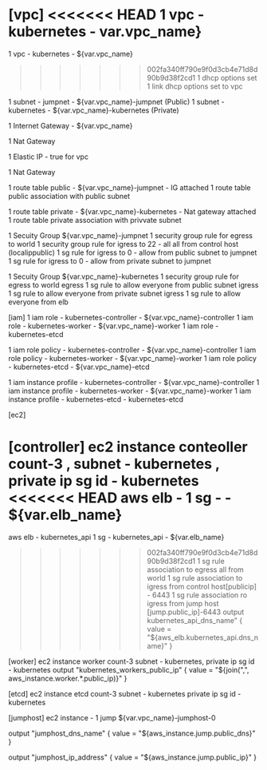 [vpc]
<<<<<<< HEAD
1 vpc - kubernetes  - var.vpc_name}
=======
1 vpc - kubernetes  - ${var.vpc_name}
>>>>>>> 002fa340ff790e9f0d3cb4e71d8d90b9d38f2cd1
1 dhcp options set
1 link dhcp options set to vpc

1 subnet - jumpnet   - ${var.vpc_name}-jumpnet   (Public)
1 subnet - kubernetes - ${var.vpc_name}-kubernetes (Private)

1 Internet Gateway  - ${var.vpc_name}

1 Nat Gateway

1 Elastic IP - true for vpc

1 Nat Gateway

1 route table  public  - ${var.vpc_name}-jumpnet   - IG attached
1 route table public association with public subnet

1 route table private - ${var.vpc_name}-kubernetes   - Nat gateway attached
1 route table private association with privvate subnet

1 Secuity Group ${var.vpc_name}-jumpnet
1 security group rule for egress to world
1 security group rule for igress to 22 - all all from control host (localippublic)
1 sg rule for igress to 0 - allow from public subnet to jumpnet
1 sg rule for igress to 0 - allow from private subnet to jumpnet

1 Secuity Group ${var.vpc_name}-kubernetes
1 security group rule for egress to world    egress
1 sg rule to allow everyone from public subnet igress
1 sg rule to allow everyone from private subnet igress
1 sg rule to allow everyone from elb



[iam]
1 iam role - kubernetes-controller - ${var.vpc_name}-controller
1 iam role - kubernetes-worker - ${var.vpc_name}-worker
1 iam role - kubernetes-etcd
 


1 iam role policy - kubernetes-controller - ${var.vpc_name}-controller
1 iam role policy - kubernetes-worker - ${var.vpc_name}-worker
1 iam role policy - kubernetes-etcd - ${var.vpc_name}-etcd

1 iam instance profile - kubernetes-controller - ${var.vpc_name}-controller
1 iam instance profile - kubernetes-worker - ${var.vpc_name}-worker
1 iam instance profile - kubernetes-etcd - kubernetes-etcd




[ec2]

[controller]
ec2 instance conteoller   count-3 , subnet - kubernetes , private ip  sg id - kubernetes
<<<<<<< HEAD
aws elb - 
1 sg -   - ${var.elb_name}
=======
aws elb - kubernetes_api
1 sg - kubernetes_api  - ${var.elb_name}
>>>>>>> 002fa340ff790e9f0d3cb4e71d8d90b9d38f2cd1
1 sg rule association to egress all from world 
1 sg rule association to igress from control host[publicip] - 6443
1 sg rule association ro igress from jump host [jump.public_ip]-6443
output kubernetes_api_dns_name" {
  value = "${aws_elb.kubernetes_api.dns_name}"
} 



[worker]
ec2 instance worker count-3 subnet - kubernetes, private ip  sg id - kubernetes
output "kubernetes_workers_public_ip" {
  value = "${join(",", aws_instance.worker.*.public_ip)}"
}	


[etcd]
ec2 instance etcd count-3 subnet - kubernetes private ip sg id - kubernetes


[jumphost]
ec2 instance - 1 jump ${var.vpc_name}-jumphost-0

output "jumphost_dns_name" {
  value = "${aws_instance.jump.public_dns}"
}

output "jumphost_ip_address" {
  value = "${aws_instance.jump.public_ip}"
}







